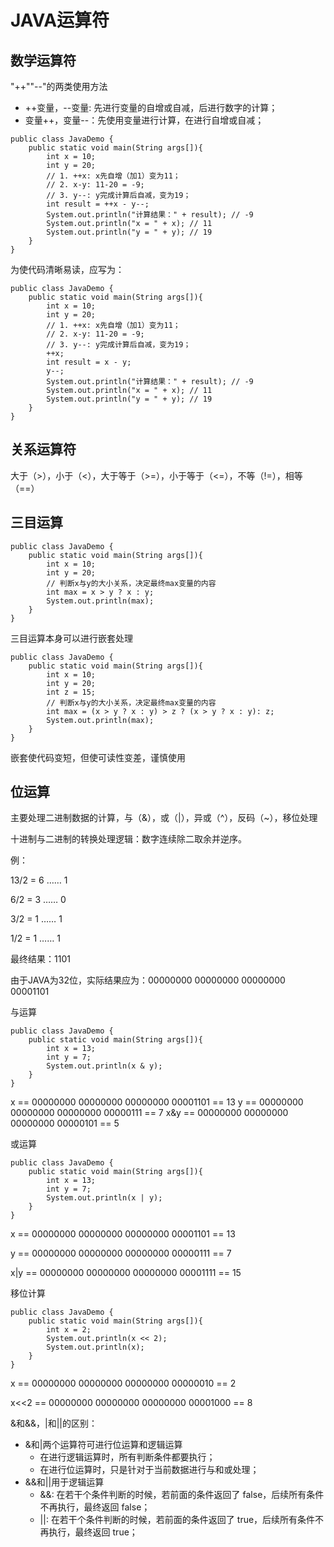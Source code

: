 # JAVA运算符

## 数学运算符

"++""--"的两类使用方法

* ++变量，--变量: 先进行变量的自增或自减，后进行数字的计算；
* 变量++，变量--：先使用变量进行计算，在进行自增或自减；
```
public class JavaDemo {
	public static void main(String args[]){
		int x = 10;
		int y = 20;
		// 1. ++x: x先自增（加1）变为11；
		// 2. x-y: 11-20 = -9;
		// 3. y--: y完成计算后自减，变为19；
		int result = ++x - y--;
		System.out.println("计算结果：" + result); // -9
		System.out.println("x = " + x); // 11
		System.out.println("y = " + y); // 19
	}
}
```

为使代码清晰易读，应写为：
```
public class JavaDemo {
	public static void main(String args[]){
		int x = 10;
		int y = 20;
		// 1. ++x: x先自增（加1）变为11；
		// 2. x-y: 11-20 = -9;
		// 3. y--: y完成计算后自减，变为19；
		++x;
		int result = x - y;
		y--;
		System.out.println("计算结果：" + result); // -9
		System.out.println("x = " + x); // 11
		System.out.println("y = " + y); // 19
	}
}
```

## 关系运算符

大于（>），小于（<），大于等于（>=），小于等于（<=），不等（!=），相等（==）


## 三目运算
```
public class JavaDemo {
	public static void main(String args[]){
		int x = 10;
		int y = 20;
		// 判断x与y的大小关系，决定最终max变量的内容
		int max = x > y ? x : y;
		System.out.println(max); 
	}
}
```
三目运算本身可以进行嵌套处理
```
public class JavaDemo {
	public static void main(String args[]){
		int x = 10;
		int y = 20;
		int z = 15;
		// 判断x与y的大小关系，决定最终max变量的内容
		int max = (x > y ? x : y) > z ? (x > y ? x : y): z;
		System.out.println(max); 
	}
}
```
嵌套使代码变短，但使可读性变差，谨慎使用


## 位运算

主要处理二进制数据的计算，与（&），或（|），异或（^），反码（~），移位处理

十进制与二进制的转换处理逻辑：数字连续除二取余并逆序。

例：

13/2 = 6 …… 1

6/2 = 3 …… 0

3/2 = 1 …… 1

1/2 = 1 …… 1

最终结果：1101

由于JAVA为32位，实际结果应为：00000000 00000000 00000000 00001101

与运算
```
public class JavaDemo {
	public static void main(String args[]){
		int x = 13;
		int y = 7;
		System.out.println(x & y); 
	}
}
```
x == 00000000 00000000 00000000 00001101 == 13
y == 00000000 00000000 00000000 00000111 == 7
x&y == 00000000 00000000 00000000 00000101 == 5


或运算
```
public class JavaDemo {
	public static void main(String args[]){
		int x = 13;
		int y = 7;
		System.out.println(x | y); 
	}
}
```
x == 00000000 00000000 00000000 00001101 == 13

y == 00000000 00000000 00000000 00000111 == 7

x|y == 00000000 00000000 00000000 00001111 == 15


移位计算
```
public class JavaDemo {
	public static void main(String args[]){
		int x = 2;
		System.out.println(x << 2);
		System.out.println(x); 
	}
}
```
x == 00000000 00000000 00000000 00000010 == 2

x<<2 == 00000000 00000000 00000000 00001000 == 8

&和&&，|和||的区别：
* &和|两个运算符可进行位运算和逻辑运算
	* 在进行逻辑运算时，所有判断条件都要执行；
	* 在进行位运算时，只是针对于当前数据进行与和或处理；
* &&和||用于逻辑运算
	* &&: 在若干个条件判断的时候，若前面的条件返回了 false，后续所有条件不再执行，最终返回 false；
	* ||: 在若干个条件判断的时候，若前面的条件返回了 true，后续所有条件不再执行，最终返回 true；

